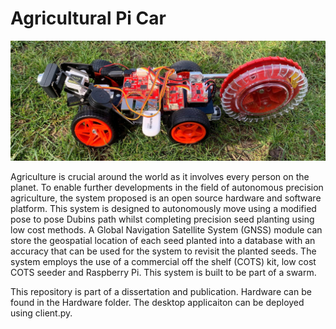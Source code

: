 # Agricultural Pi Car
![GitHub Logo](/images/RobotonGrass1.jpg)

Agriculture is crucial around the world as it involves every person on the planet. To enable further developments in the field of autonomous precision agriculture, the system proposed is an open source hardware and software platform. This system is designed to autonomously move using a modified pose to pose Dubins path whilst completing precision seed planting using low cost methods. A Global Navigation Satellite System (GNSS) module can store the geospatial location of each seed planted into a database with an accuracy that can be used for the system to revisit the planted seeds. The system employs the use of a commercial off the shelf (COTS) kit, low cost COTS seeder and Raspberry Pi. This system is built to be part of a swarm.

This repository is part of a dissertation and publication. Hardware can be found in the Hardware folder. The desktop applicaiton can be deployed using client.py. 


